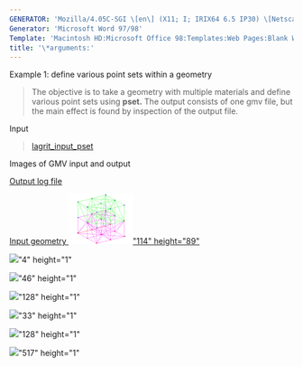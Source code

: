 ```yaml
---
GENERATOR: 'Mozilla/4.05C-SGI \[en\] (X11; I; IRIX64 6.5 IP30) \[Netscape\]'
Generator: 'Microsoft Word 97/98'
Template: 'Macintosh HD:Microsoft Office 98:Templates:Web Pages:Blank Web Page'
title: '\*arguments:'
---
```


Example 1: define various point sets within a geometry

> The objective is to take a geometry with multiple materials and define
> various point sets using **pset.**
> The output consists of one gmv file, but the main effect is found by
> inspection of the output file.

Input

> [lagrit\_input\_pset](../input_output/lagrit_input_pset)

Images of GMV input and output

[Output log file](../input_output/output_pset)

[Input geometry ![](image/pset2_tn.gif)"114"
height="89"](image/pset2.gif)

![](transparent.gif)"4" height="1"

![](transparent.gif)"46" height="1"

![](transparent.gif)"128" height="1"

![](transparent.gif)"33" height="1"

![](transparent.gif)"128" height="1"

![](transparent.gif)"517" height="1"

> > [](image/input_hex.gif)
> >
> >
